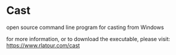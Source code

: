 # Cast
 open source command line program for casting from Windows
 
 for more information, or to download the executable, please visit:
 https://www.rlatour.com/cast
 
